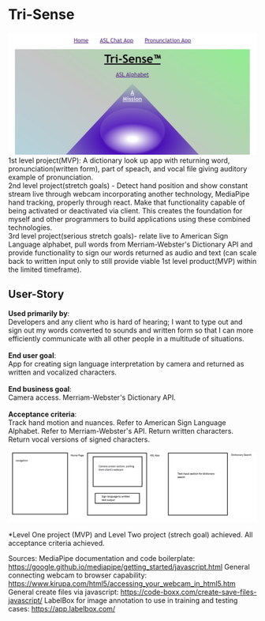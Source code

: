 # Tri-Sense
[![Tri-Sense Site Screenshot](./Tri-Sense_site_screenshot.jpg)](https://drewdevero.github.io/Tri-Sense/)
1st level project(MVP): A dictionary look up app with returning word, pronunciation(written form), part of speach, and vocal file giving auditory example of pronunciation.
<br/>
2nd level project(stretch goals) - Detect hand position and show constant stream live through webcam incorporating another technology, MediaPipe hand tracking, properly through react. Make that functionality capable of being activated or deactivated via client. This creates the foundation for myself and other programmers to build applications using these combined technologies.
<br/>
3rd level project(serious stretch goals)- relate live to American Sign Language alphabet, pull words from Merriam-Webster's Dictionary API and provide functionality to sign our words returned as audio and text (can scale back to written input only to still provide viable 1st level product(MVP) within the limited timeframe).
## User-Story
**Used primarily by**:<br/>
Developers and any client who is hard of hearing; I want to type out and sign out my words converted to sounds and written form so that I can more efficiently communicate with all other people in a multitude of situations.<br/><br/>
**End user goal**:<br/>
App for creating sign language interpretation by camera and returned as written and vocalized characters.<br/><br/> 
**End business goal**:<br/> Camera access. Merriam-Webster's Dictionary API.<br/><br/>
**Acceptance criteria**:<br/> Track hand motion and nuances. Refer to American Sign Language Alphabet. Refer to Merriam-Webster's API. Return written characters. Return vocal versions of signed characters.<br/><br/>
![Tri-Sense Mockup](/tri-sense_mockup.png)

*Level One project (MVP) and Level Two project (strech goal) achieved. All acceptance criteria achieved.

Sources: 
MediaPipe documentation and code boilerplate: https://google.github.io/mediapipe/getting_started/javascript.html
General connecting webcam to browser capability: https://www.kirupa.com/html5/accessing_your_webcam_in_html5.htm
General create files via javascript: https://code-boxx.com/create-save-files-javascript/
LabelBox for image annotation to use in training and testing cases: https://app.labelbox.com/